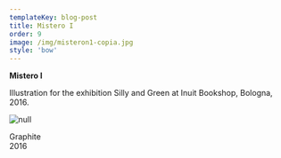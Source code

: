 ```yaml
---
templateKey: blog-post
title: Mistero I
order: 9
image: /img/misteron1-copia.jpg
style: 'bow'
---
```

**Mistero I**

Illustration for the exhibition Silly and Green at Inuit Bookshop, Bologna, 2016.

![null](/img/silly-and-green_totale.jpg)

Graphite\
2016
